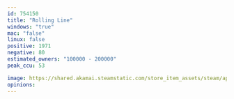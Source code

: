 ```yaml
---
id: 754150
title: "Rolling Line"
windows: "true"
mac: "false"
linux: false
positive: 1971
negative: 80
estimated_owners: "100000 - 200000"
peak_ccu: 53

image: https://shared.akamai.steamstatic.com/store_item_assets/steam/apps/754150/header.jpg?t=1732335821
opinions:
---
```

